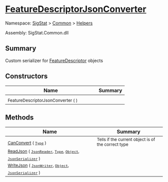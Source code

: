 # [FeatureDescriptorJsonConverter](./FeatureDescriptorJsonConverter.md)

Namespace: [SigStat]() > [Common](./../README.md) > [Helpers](./README.md)

Assembly: SigStat.Common.dll

## Summary
Custom serializer for [FeatureDescriptor](https://github.com/hargitomi97/sigstat/blob/master/docs/md/SigStat/Common/FeatureDescriptor.md) objects

## Constructors

| Name | Summary | 
| --- | --- | 
| <sub>FeatureDescriptorJsonConverter (  )</sub><em>&nbsp;&nbsp;&nbsp;&nbsp;&nbsp;&nbsp;&nbsp;&nbsp;&nbsp;&nbsp;&nbsp;&nbsp;</em>| <sub></sub>| <br>


## Methods

| Name | Summary | 
| --- | --- | 
| <sub>[CanConvert](./Methods/FeatureDescriptorJsonConverter-100664062.md) ( [`Type`](https://docs.microsoft.com/en-us/dotnet/api/System.Type) )</sub><em>&nbsp;&nbsp;&nbsp;&nbsp;&nbsp;&nbsp;&nbsp;&nbsp;&nbsp;&nbsp;&nbsp;&nbsp;</em>| <sub>Tells if the current object is of the correct type</sub>| <br>
| <sub>[ReadJson](./Methods/FeatureDescriptorJsonConverter-100664063.md) ( [`JsonReader`](./FeatureDescriptorJsonConverter.md), [`Type`](https://docs.microsoft.com/en-us/dotnet/api/System.Type), [`Object`](https://docs.microsoft.com/en-us/dotnet/api/System.Object), [`JsonSerializer`](./FeatureDescriptorJsonConverter.md) )</sub><em>&nbsp;&nbsp;&nbsp;&nbsp;&nbsp;&nbsp;&nbsp;&nbsp;&nbsp;&nbsp;&nbsp;&nbsp;</em>| <sub></sub>| <br>
| <sub>[WriteJson](./Methods/FeatureDescriptorJsonConverter-100664064.md) ( [`JsonWriter`](./FeatureDescriptorJsonConverter.md), [`Object`](https://docs.microsoft.com/en-us/dotnet/api/System.Object), [`JsonSerializer`](./FeatureDescriptorJsonConverter.md) )</sub><em>&nbsp;&nbsp;&nbsp;&nbsp;&nbsp;&nbsp;&nbsp;&nbsp;&nbsp;&nbsp;&nbsp;&nbsp;</em>| <sub></sub>| <br>


